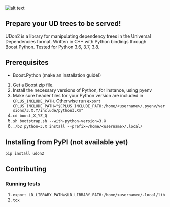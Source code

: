 ![alt text](https://github.com/dkalpakchi/udon2/raw/master/images/udon2_logo.png "UDon2")
## Prepare your UD trees to be served!
UDon2 is a library for manipulating dependency trees in the Universal Dependencies format. Written in C++ with Python bindings through Boost.Python. Tested for Python 3.6, 3.7, 3.8.

## Prerequisites
* Boost.Python (make an installation guide!)
1. Get a Boost zip file.
2. Install the necessary versions of Python, for instance, using pyenv
3. Make sure header files for your Python version are included in `CPLUS_INCLUDE_PATH`. Otherwise run
`export CPLUS_INCLUDE_PATH="$CPLUS_INCLUDE_PATH:/home/<username>/.pyenv/versions/3.X.Y/include/python3.Xm"`
4. `cd boost_X_YZ_Q`
5. `sh bootstrap.sh --with-python-version=3.X`
6. `./b2 python=3.X install --prefix=/home/<username>/.local/`

## Installing from PyPI (not available yet)
`pip install udon2`


## Contributing
### Running tests
1. `export LD_LIBRARY_PATH=$LD_LIBRARY_PATH:/home/<username>/.local/lib`
2. `tox`
